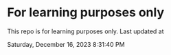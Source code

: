 # For learning purposes only
This repo is for learning purposes only.
Last updated at

Saturday, December 16, 2023 8:31:40 PM

